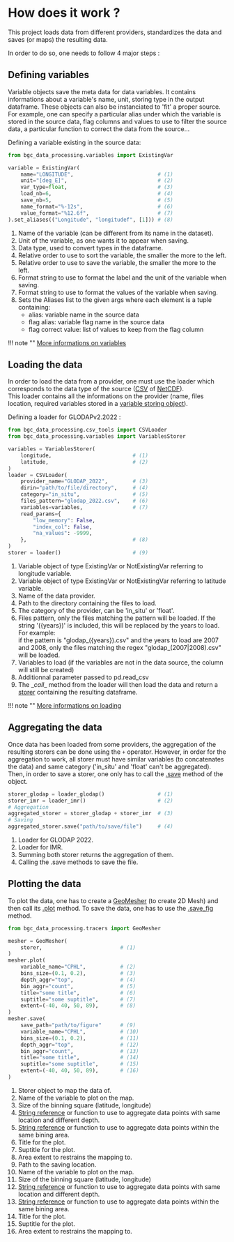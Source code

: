 # How does it work ?

This project loads data from different providers, standardizes the data and saves (or maps) the resulting data.

In order to do so, one needs to follow 4 major steps :
## Defining variables

Variable objects save the meta data for data variables.
It contains informations about a variable's name, unit, storing type in the output dataframe.
These objects can also be instanciated to 'fit' a proper source. <br />
For example, one can specify a particular alias under which the variable is stored in the source data,
flag columns and values to use to filter the source data, a particular function to correct the data from the source...

Defining a variable existing in the source data: <br />

``` py
from bgc_data_processing.variables import ExistingVar

variable = ExistingVar(
    name="LONGITUDE",                           # (1)
    unit="[deg_E]",                             # (2)
    var_type=float,                             # (3)
    load_nb=6,                                  # (4)
    save_nb=5,                                  # (5)
    name_format="%-12s",                        # (6)
    value_format="%12.6f",                      # (7)
).set_aliases(("Longitude", "longitudef", [1])) # (8)
```

1. Name of the variable (can be different from its name in the dataset).
2. Unit of the variable, as one wants it to appear when saving.
3. Data type, used to convert types in the dataframe.
4. Relative order to use to sort the variable, the smaller the more to the left.
5. Relative order to use to save the variable, the smaller the more to the left.
6. Format string to use to format the label and the unit of the variable when saving.
7. Format string to use to format the values of the variable when saving.
8. Sets the Aliases list to the given args where each element is a tuple containing:
    - alias: variable name in the source data
    - flag alias: variable flag name in the source data
    - flag correct value: list of values to keep from the flag column

!!! note ""
    [More informations on variables](/how_it_works/variables)

## Loading the data

In order to load the data from a provider, one must use the loader which corresponds to the data type of the source ([CSV](/reference/csv_tools/#bgc_data_processing.csv_tools.CSVLoader) of [NetCDF](/reference/netcdf_tools/#bgc_data_processing.netcdf_tools.NetCDFLoader)). <br/>
This loader contains all the informations on the provider (name, files location, required variables stored in a [variable storing object](/reference/variables/#bgc_data_processing.variables.VariablesStorer)).

Defining a loader for GLODAPv2.2022 :

``` py
from bgc_data_processing.csv_tools import CSVLoader
from bgc_data_processing.variables import VariablesStorer

variables = VariablesStorer(
    longitude,                          # (1)
    latitude,                           # (2)
)
loader = CSVLoader(
    provider_name="GLODAP_2022",        # (3)
    dirin="path/to/file/directory",     # (4)
    category="in_situ",                 # (5)
    files_pattern="glodap_2022.csv",    # (6)
    variables=variables,                # (7)
    read_params={
        "low_memory": False,
        "index_col": False,
        "na_values": -9999,
    },                                  # (8)
)
storer = loader()                       # (9)
```

1. Variable object of type ExistingVar or NotExistingVar referring to longitude variable.
2. Variable object of type ExistingVar or NotExistingVar referring to latitude variable.
3. Name of the data provider.
4. Path to the directory containing the files to load.
5. The category of the provider, can be 'in_situ' or 'float'.
6. Files pattern, only the files matching the pattern will be loaded. If the string '({years})' is included, this will be replaced by the years to load. For example: <br/>
if the pattern is "glodap_({years}).csv" and the years to load are 2007 and 2008, only the files matching the regex "glodap_(2007|2008).csv" will be loaded.
7. Variables to load (if the variables are not in the data source, the column will still be created)
8. Additionnal parameter passed to pd.read_csv
9. The \__call__ method from the loader will then load the data and return a [storer](/reference/data_classes/#bgc_data_processing.data_classes.Storer) containing the resulting dataframe.

!!! note ""
    [More informations on loading](/how_it_works/loading)

## Aggregating the data

Once data has been loaded from some providers, the aggregation of the resulting storers can be done using the `+` operator. However, in order for the aggregation to work, all storer must have similar variables (to concatenates the data) and same category ('in_situ' and 'float' can't be aggregated). <br/>
Then, in order to save a storer, one only has to call the [.save](/reference/data_classes/#bgc_data_processing.data_classes.Storer.save) method of the object.

``` py
storer_glodap = loader_glodap()                 # (1)
storer_imr = loader_imr()                       # (2)
# Aggregation
aggregated_storer = storer_glodap + storer_imr  # (3)
# Saving
aggregated_storer.save("path/to/save/file")     # (4)
```

1. Loader for GLODAP 2022.
2. Loader for IMR.
3. Summing both storer returns the aggregation of them.
4. Calling the .save methods to save the file.

## Plotting the data

To plot the data, one has to create a [GeoMesher](/reference/tracers/#bgc_data_processing.tracers.GeoMesher) (to create 2D Mesh) and then call its [.plot](/reference/tracers/#bgc_data_processing.tracers.GeoMesher.plot) method.
To save the data, one has to use the [.save_fig](/reference/tracers/#bgc_data_processing.tracers.GeoMesher.save_fig) method.

``` py
from bgc_data_processing.tracers import GeoMesher

mesher = GeoMesher(
    storer,                         # (1)
)
mesher.plot(
    variable_name="CPHL",           # (2)
    bins_size=(0.1, 0.2),           # (3)
    depth_aggr="top",               # (4)
    bin_aggr="count",               # (5)
    title="some title",             # (6)
    suptitle="some suptitle",       # (7)
    extent=(-40, 40, 50, 89),       # (8)
)
mesher.save(
    save_path="path/to/figure"      # (9)
    variable_name="CPHL",           # (10)
    bins_size=(0.1, 0.2),           # (11)
    depth_aggr="top",               # (12)
    bin_aggr="count",               # (13)
    title="some title",             # (14)
    suptitle="some suptitle",       # (15)
    extent=(-40, 40, 50, 89),       # (16)
)
```

1. Storer object to map the data of.
2. Name of the variable to plot on the map.
3. Size of the binning square (latitude, longitude)
4. [String reference](/reference/tracers/#bgc_data_processing.tracers.GeoMesher.depth_aggr) or function to use to aggregate data points with same location and different depth.
5. [String reference](/reference/tracers/#bgc_data_processing.tracers.GeoMesher.bin_aggr) or function to use to aggregate data points within the same bining area.
6. Title for the plot.
7. Suptitle for the plot.
8. Area extent to restrains the mapping to.
9. Path to the saving location.
10. Name of the variable to plot on the map.
11. Size of the binning square (latitude, longitude)
12. [String reference](/reference/tracers/#bgc_data_processing.tracers.GeoMesher.depth_aggr) or function to use to aggregate data points with same location and different depth.
13. [String reference](/reference/tracers/#bgc_data_processing.tracers.GeoMesher.bin_aggr) or function to use to aggregate data points within the same bining area.
14. Title for the plot.
15. Suptitle for the plot.
16. Area extent to restrains the mapping to.
